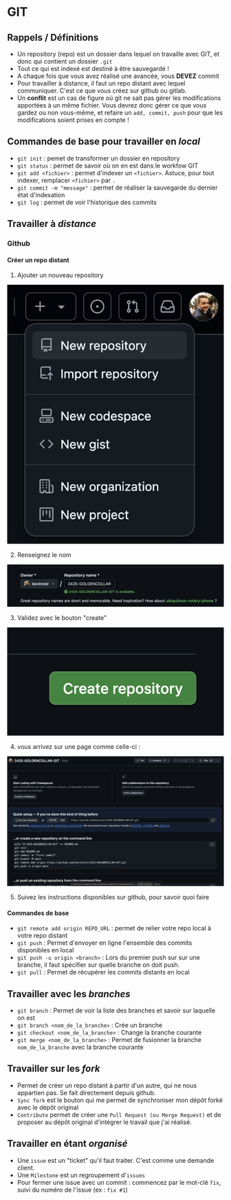# GIT

## Rappels / Définitions

- Un repository (repo) est un dossier dans lequel on travaille avec GIT, et donc qui contient un dossier `.git`
- Tout ce qui est indexé est destiné à être sauvegardé !
- A chaque fois que vous avez réalisé une avancée, vous **DEVEZ** commit
- Pour travailler à distance, il faut un repo distant avec lequel communiquer. C'est ce que vous créez sur github ou gitlab.
- Un **conflit** est un cas de figure où git ne sait pas gérer les modifications apportées à un même fichier. Vous devrez donc gérer ce que vous gardez ou non vous-même, et refaire un `add, commit, push` pour que les modifications soient prises en compte !

## Commandes de base pour travailler en _local_

- `git init` : pemet de transformer un dossier en repository
- `git status` : permet de savoir où on en est dans le workfow GIT
- `git add <fichier>` : permet d'indexer un `<fichier>`. Astuce, pour tout indexer, remplacer `<fichier>` par `.`
- `git commit -m "message"` : permet de réaliser la sauvegarde du dernier état d'indexation
- `git log` : permet de voir l'historique des commits

## Travailler à _distance_

### Github

#### Créer un repo distant

1. Ajouter un nouveau repository

![XXX](images/1.png "XXX")

2. Renseignez le nom

![XXX](images/2.png "XXX")

3. Validez avec le bouton "create"

![XXX](images/3.png "XXX")

4. vous arrivez sur une page comme celle-ci :

![XXX](images/4.png "XXX")

5. Suivez les instructions disponibles sur github, pour savoir quoi faire

#### Commandes de base

- `git remote add origin REPO_URL` : permet de relier votre repo local à votre repo distant
- `git push` : Permet d'envoyer en ligne l'ensemble des commits disponibles en local
- `git push -u origin <branch>` : Lors du premier push sur sur une branche, il faut spécifier sur quelle branche on doit push.
- `git pull` : Permet de récupérer les commits distants en local

## Travailler avec les _branches_

- `git branch` : Permet de voir la liste des branches et savoir sur laquelle on est
- `git branch <nom_de_la_branche>` : Crée un branche
- `git checkout <nom_de_la_branche>` : Change la branche courante
- `git merge <nom_de_la_branche>` : Permet de fusionner la branche `nom_de_la_branche` avec la branche courante

## Travailler sur les _fork_

- Permet de créer un repo distant à partir d'un autre, qui ne nous appartien pas. Se fait directement depuis github.
- `Sync fork` est le bouton qui me permet de synchroniser mon dépôt forké avec le dépôt original
- `Contribute` permet de créer une `Pull Request (ou Merge Request)` et de proposer au dépôt original d'intégrer le travail que j'ai réalisé.

## Travailler en étant _organisé_

- Une `issue` est un "ticket" qu'il faut traiter. C'est comme une demande client.
- Une `Milestone` est un regroupement d'`issues`
- Pour fermer une issue avec un commit : commencez par le mot-clé `fix`, suivi du numéro de l'issue (ex : `fix #1`)
